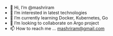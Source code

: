- 👋 Hi, I’m @mashriram
- 👀 I’m interested in latest technologies
- 🌱 I’m currently learning Docker, Kubernetes, Go
- 💞️ I’m looking to collaborate on Argo project
- 📫 How to reach me ... mashriram@gmail.com

<!---
mashriram/mashriram is a ✨ special ✨ repository because its `README.md` (this file) appears on your GitHub profile.
You can click the Preview link to take a look at your changes.
--->
